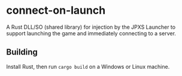 # connect-on-launch

A Rust DLL/SO (shared library) for injection by the JPXS Launcher to support launching the game and immediately connecting to a server.

## Building

Install Rust, then run `cargo build` on a Windows or Linux machine.
